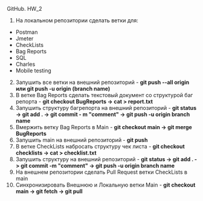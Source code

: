 GitHub. HW_2
1. На локальном репозитории сделать ветки для:
- Postman
- Jmeter
- CheckLists
- Bag Reports
- SQL
- Charles
- Mobile testing

2. Запушить все ветки на внешний репозиторий - **git push --all origin или git push -u origin (branch name)**
3. В ветке Bag Reports сделать текстовый документ со структурой баг репорта - **git checkout BugReports -> cat > report.txt**
4. Запушить структуру багрепорта на внешний репозиторий - **git status -> git add . -> git commit - m "comment" -> git push -u origin branch name**
5. Вмержить ветку Bag Reports в Main - **git checkout main -> git merge BugReports**
6. Запушить main на внешний репозиторий - **git push**
7. В ветке CheckLists набросать структуру чек листа - **git checkout checklists -> cat > checklist.txt**
8. Запушить структуру на внешний репозиторий - **git status -> git add . -> git commit -m "comment" -> git push -u origin branch name**
9. На внешнем репозитории сделать Pull Request ветки CheckLists в main
10. Синхронизировать Внешнюю и Локальную ветки Main - **git checkout main -> git fetch -> git pull**
